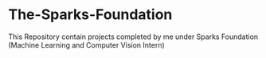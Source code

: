 # The-Sparks-Foundation
This Repository contain projects completed by me under Sparks Foundation (Machine Learning and Computer Vision Intern)
